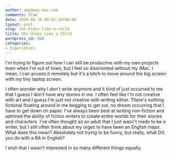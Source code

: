 ```yaml
---
author: amy@amy-mac.com
comments: true
date: 2010-08-16 00:03:15+00:00
layout: post
slug: she-hides-like-a-child
title: She Hides Like a Child
wordpress_id: 986
categories:
- Experiences
---
```


I'm trying to figure out how I can still be productive with my own projects even when I'm out of town, but I feel so disoriented without my iMac. I mean, I can access it remotely but it's a bitch to move around the big screen with my tiny laptop screen.

I often wonder why I don't write anymore and it kind of just occurred to me that I guess I don't have any stories in me. I often feel like I'm not creative with art and I guess I'm just not creative with writing either. There's nothing fictional floating around in me begging to get out, no dream occurring that I have to get down on paper. I've always been best at writing non-fiction and admired the ability of fiction writers to create entire worlds for their stories and characters. I've often thought as an adult that I just wasn't made to be a writer, but I still often think about my urges to have been an English major. What does this mean? Absolutely not trying to be funny, but really, what DO you do with a BA in English?

I wish that I wasn't interested in so many different things equally.
